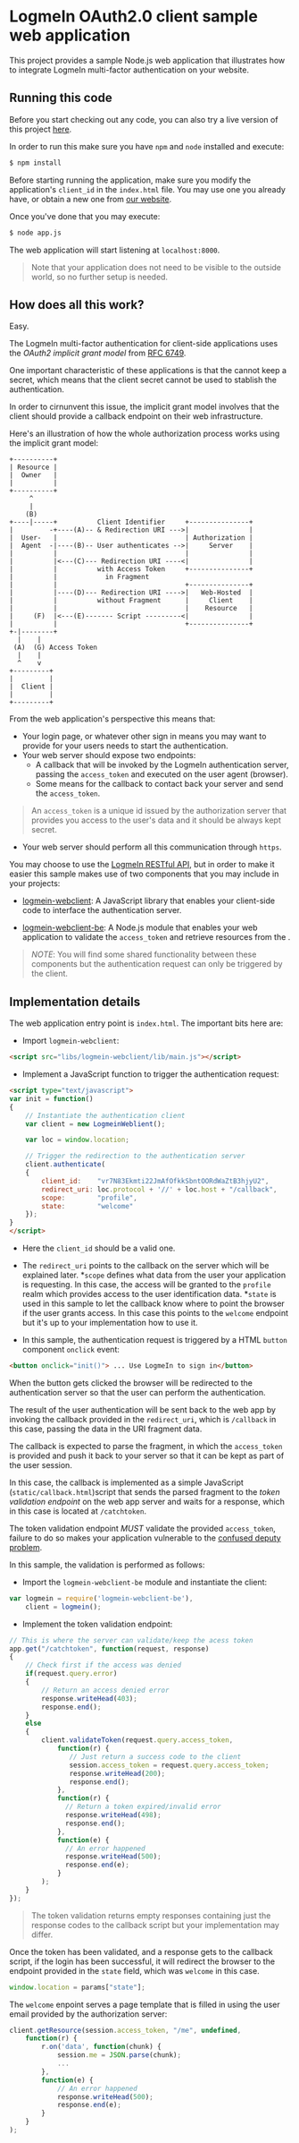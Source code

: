 LogmeIn OAuth2.0 client sample web application
=======

This project provides a sample Node.js web application that illustrates how to integrate LogmeIn multi-factor authentication on your website.

Running this code
-------
Before you start checking out any code, you can also try a live version of this project [here](https://bloggar.actisec.com).

In order to run this make sure you have `npm` and `node` installed and execute:

```bash
$ npm install
```
Before starting running the application, make sure you modify the application's `client_id` in the `index.html` file. You may use one you already have, or obtain a new one from [our website]().

Once you've done that you may execute:

```bash
$ node app.js
```

The web application will start listening at `localhost:8000`.

> Note that your application does not need to be visible to the outside world, so no further setup is needed.

How does all this work?
--------

Easy. 

The LogmeIn multi-factor authentication for client-side applications uses the *OAuth2 implicit grant model* from [RFC 6749](http://tools.ietf.org/html/rfc6749#section-4.2).

One important characteristic of these applications is that the cannot keep a secret, which means that the client secret cannot be used to stablish the authentication.

In order to cirnunvent this issue, the implicit grant model involves that the client should provide a callback endpoint on their web infrastructure.

Here's an illustration of how the whole authorization process
works using the implicit grant model:

```
+----------+
| Resource |
|  Owner   |
|          | 
+----------+
     ^
     |
    (B)
+----|-----+          Client Identifier     +---------------+
|         -+----(A)-- & Redirection URI --->|               |
|  User-   |                                | Authorization |
|  Agent  -|----(B)-- User authenticates -->|     Server    |
|          |                                |               |
|          |<---(C)--- Redirection URI ----<|               |
|          |          with Access Token     +---------------+
|          |            in Fragment
|          |                                +---------------+
|          |----(D)--- Redirection URI ---->|   Web-Hosted  |
|          |          without Fragment      |     Client    |
|          |                                |    Resource   |
|     (F)  |<---(E)------- Script ---------<|               |
|          |                                +---------------+
+-|--------+
  |    |
 (A)  (G) Access Token
  |    |
  ^    v
+---------+
|         |
|  Client |
|         |
+---------+
```

From the web application's perspective this means that:

* Your login page, or whatever other sign in means you may want to provide for your users needs to start the authentication.
* Your web server should expose two endpoints:
    * A callback that will be invoked by the LogmeIn authentication server, passing the `access_token` and executed on the user agent (browser).
    * Some means for the callback to contact back your server and send the `access_token`.

> An `access_token` is a unique id issued by the authorization server that provides you access to the user's data and it should be always kept secret. 

* Your web server should perform all this communication through `https`.
    
You may choose to use the [LogmeIn RESTful API](), but in order to make it easier this sample makes use of two components that you may include in your projects:

* [logmein-webclient](https://github.com/activems/logmein-webclient): A JavaScript library that enables your client-side code to interface the authentication server. 

* [logmein-webclient-be](https://github.com/activems/logmein-webclient-be): A Node.js module that enables your web application to validate the `access_token` and retrieve resources from the .

> *NOTE*: You will find some shared functionality between these components but the authentication request can only be triggered by the client.

Implementation details
-------

The web application entry point is `index.html`. The important bits here are:

* Import `logmein-webclient`:

```html
<script src="libs/logmein-webclient/lib/main.js"></script>
```

* Implement a JavaScript function to trigger the authentication request:

```html
<script type="text/javascript">
var init = function() 
{
    // Instantiate the authentication client
    var client = new LogmeinWeblient();

    var loc = window.location;

    // Trigger the redirection to the authentication server
    client.authenticate(
    {
        client_id:    "vr7N83Ekmti22JmAfOfkkSbntOORdWaZtB3hjyU2",
        redirect_uri: loc.protocol + '//' + loc.host + "/callback",
        scope:        "profile",
        state:        "welcome"
    });
}
</script>
```

 * Here the `client_id` should be a valid one.
 * The `redirect_uri` points to the callback on the server which will be explained later.
 *`scope` defines what data from the user your application is requesting. In this case, the access will be granted to the `profile` realm which provides access to the user identification data.
 *`state` is used in this sample to let the callback know where to point the browser if the user grants access. In this case this points to the `welcome` endpoint but it's up to your implementation how to use it.

* In this sample, the authentication request is triggered by a HTML `button` component `onclick` event:

```html
<button onclick="init()"> ... Use LogmeIn to sign in</button>
```
When the button gets clicked the browser will be redirected to the authentication server so that the user can perform the authentication. 

The result of the user authentication will be sent back to the web app by invoking the callback provided in the `redirect_uri`, which is `/callback` in this case, passing the data in the URI fragment data.

The callback is expected to parse the fragment, in which the `access_token` is provided and push it back to your server so that it can be kept as part of the user session.

In this case, the callback is implemented as a simple JavaScript (`static/callback.html`)script that sends the parsed fragment to the *token validation endpoint* on the web app server and waits for a response, which in this case is located at `/catchtoken`.

The token validation endpoint *MUST* validate the provided `access_token`, failure to do so makes your application vulnerable to the [confused deputy problem](http://en.wikipedia.org/wiki/Confused_deputy_problem).

In this sample, the validation is performed as follows:

* Import the `logmein-webclient-be` module and instantiate the client:

```javascript
var logmein = require('logmein-webclient-be'),
    client = logmein();
```

* Implement the token validation endpoint:

```javascript
// This is where the server can validate/keep the acess token
app.get("/catchtoken", function(request, response)
{
    // Check first if the access was denied
    if(request.query.error)
    {
        // Return an access denied error
        response.writeHead(403);
        response.end();
    }
    else
    {
        client.validateToken(request.query.access_token,
            function(r) {
               // Just return a success code to the client
               session.access_token = request.query.access_token;
               response.writeHead(200);
               response.end();
            },
            function(r) {
              // Return a token expired/invalid error
              response.writeHead(498);
              response.end();
            },
            function(e) {
              // An error happened
              response.writeHead(500);
              response.end(e);
            }
        );  
    }
});
```
> The token validation returns empty responses containing just the response codes to the callback script but your implementation may differ.

Once the token has been validated, and a response gets to the callback script, if the login has been successful, it will redirect the browser to the endpoint provided in the `state` field, which was `welcome` in this case.

```javascript
window.location = params["state"];
```
The `welcome` enpoint serves a page template that is filled in using the user email provided by the authorization server:

```javascript
client.getResource(session.access_token, "/me", undefined,
    function(r) {
        r.on('data', function(chunk) {
            session.me = JSON.parse(chunk);
            ...
        },
        function(e) {
            // An error happened
            response.writeHead(500);
            response.end(e);
        }
    }
);
```
